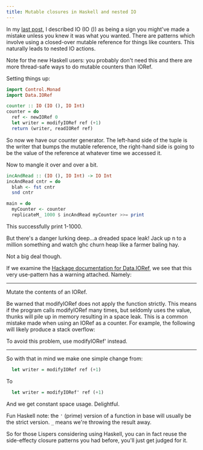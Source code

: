 ```yaml
---
title: Mutable closures in Haskell and nested IO
---
```


In my [last post](/posts/2014-03-24-monads-bind-join-actions.html), I described IO (IO ()) as being a sign you might've made a mistake unless you knew it was what you wanted. There are patterns which involve using a closed-over mutable reference for things like counters. This naturally leads to nested IO actions.

Note for the new Haskell users: you probably don't need this and there are more thread-safe ways to do mutable counters than IORef.

Setting things up:

``` haskell
import Control.Monad
import Data.IORef

counter :: IO (IO (), IO Int)
counter = do
  ref <- newIORef 0
  let writer = modifyIORef ref (+1)
  return (writer, readIORef ref)
```

So now we have our counter generator. The left-hand side of the tuple is the writer that bumps the mutable reference, the right-hand side is going to be the value of the reference at whatever time we accessed it.

Now to mangle it over and over a bit.

``` haskell
incAndRead :: (IO (), IO Int) -> IO Int
incAndRead cntr = do
  blah <- fst cntr
  snd cntr

main = do
  myCounter <- counter
  replicateM_ 1000 $ incAndRead myCounter >>= print
```

This successfully print 1-1000.

But there's a danger lurking deep...a dreaded space leak! Jack up n to a million something and watch ghc churn heap like a farmer baling hay.

Not a big deal though.

If we examine the [Hackage documentation for Data.IORef](http://hackage.haskell.org/package/base-4.6.0.1/docs/Data-IORef.html), we see that this very use-pattern has a warning attached. Namely:

<hr>
Mutate the contents of an IORef.

Be warned that modifyIORef does not apply the function strictly. This means if the program calls modifyIORef many times, but seldomly uses the value, thunks will pile up in memory resulting in a space leak. This is a common mistake made when using an IORef as a counter. For example, the following will likely produce a stack overflow:

To avoid this problem, use modifyIORef' instead.
<hr>

So with that in mind we make one simple change from:

``` haskell
  let writer = modifyIORef ref (+1)
```

To

``` haskell
  let writer = modifyIORef' ref (+1)
```

And we get constant space usage. Delightful.

Fun Haskell note: the `'` (prime) version of a function in base will usually be the strict version. `_` means we're throwing the result away.

So for those Lispers considering using Haskell, you can in fact reuse the side-effecty closure patterns you had before, you'll just get judged for it.
